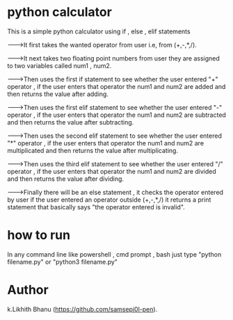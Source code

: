 # python calculator
This is a simple python calculator using if , else , elif statements

--->It first takes the wanted operator from user i.e, from (+,-,*,/).

--->It next takes two floating point numbers from user they are assigned to two variables called num1 , num2.

--->Then uses the first if statement to see whether the user entered "+" operator , if the user enters that operator the num1 and num2 are added and then returns the value after adding.

--->Then uses the first elif statement to see whether the user entered "-" operator , if the user enters that operator the num1 and num2 are subtracted and then returns the value after subtracting.

--->Then uses the second elif statement to see whether the user entered "*" operator , if the user enters that operator the num1 and num2 are multiplicated and then returns the value after multiplicating.

--->Then uses the third elif statement to see whether the user entered "/" operator , if the user enters that operator the num1 and num2 are divided and then returns the value after dividing.

--->Finally there will be an else statement , it checks the operator entered by user if the user entered an operator outside (+,-,*,/) it returns a print statement that basically says "the operator entered is invalid".

# how to run
In any command line like powershell , cmd prompt , bash
just type "python filename.py" or "python3 filename.py"

# Author
k.Likhith Bhanu
(https://github.com/samsepi0l-pen).